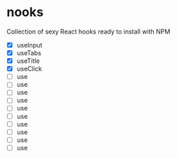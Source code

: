 # nooks

Collection of sexy React hooks ready to install with NPM

- [x] useInput
- [x] useTabs
- [x] useTitle
- [x] useClick
- [ ] use
- [ ] use
- [ ] use
- [ ] use
- [ ] use
- [ ] use
- [ ] use
- [ ] use
- [ ] use
- [ ] use